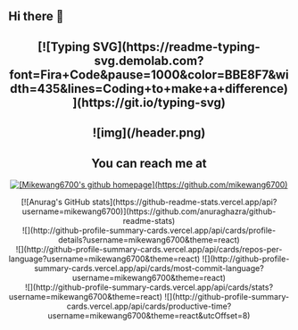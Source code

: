 ## Hi there 👋
 <h2 align="center">[![Typing SVG](https://readme-typing-svg.demolab.com?font=Fira+Code&pause=1000&color=BBE8F7&width=435&lines=Coding+to+make+a+difference)](https://git.io/typing-svg) </h2>
<h2 align="center"> ![img](/header.png)</center> </h2>

<h2 align="center">You can reach me at</h2>

<p align="center">
    <a href="#">
        <img src="https://d2fltix0v2e0sb.cloudfront.net/dev-badge.svg" alt="[Mikewang6700's github homepage](https://github.com/mikewang6700)" height="30" width="30">
    </a>
</p>

<center>[![Anurag's GitHub stats](https://github-readme-stats.vercel.app/api?username=mikewang6700)](https://github.com/anuraghazra/github-readme-stats)</center>
<center>![](http://github-profile-summary-cards.vercel.app/api/cards/profile-details?username=mikewang6700&theme=react)</center>

<center>![](http://github-profile-summary-cards.vercel.app/api/cards/repos-per-language?username=mikewang6700&theme=react) ![](http://github-profile-summary-cards.vercel.app/api/cards/most-commit-language?username=mikewang6700&theme=react)</center>
<center>![](http://github-profile-summary-cards.vercel.app/api/cards/stats?username=mikewang6700&theme=react) ![](http://github-profile-summary-cards.vercel.app/api/cards/productive-time?username=mikewang6700&theme=react&utcOffset=8)</center>
